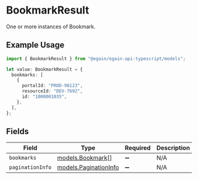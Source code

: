 # BookmarkResult

One or more instances of Bookmark.

## Example Usage

```typescript
import { BookmarkResult } from "@egain/egain-api-typescript/models";

let value: BookmarkResult = {
  bookmarks: [
    {
      portalId: "PROD-98123",
      resourceId: "DEV-7692",
      id: "1000001035",
    },
  ],
};
```

## Fields

| Field                                                | Type                                                 | Required                                             | Description                                          |
| ---------------------------------------------------- | ---------------------------------------------------- | ---------------------------------------------------- | ---------------------------------------------------- |
| `bookmarks`                                          | [models.Bookmark](../models/bookmark.md)[]           | :heavy_minus_sign:                                   | N/A                                                  |
| `paginationInfo`                                     | [models.PaginationInfo](../models/paginationinfo.md) | :heavy_minus_sign:                                   | N/A                                                  |
